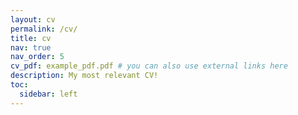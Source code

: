 ```yaml
---
layout: cv
permalink: /cv/
title: cv
nav: true
nav_order: 5
cv_pdf: example_pdf.pdf # you can also use external links here
description: My most relevant CV!
toc:
  sidebar: left
---
```

